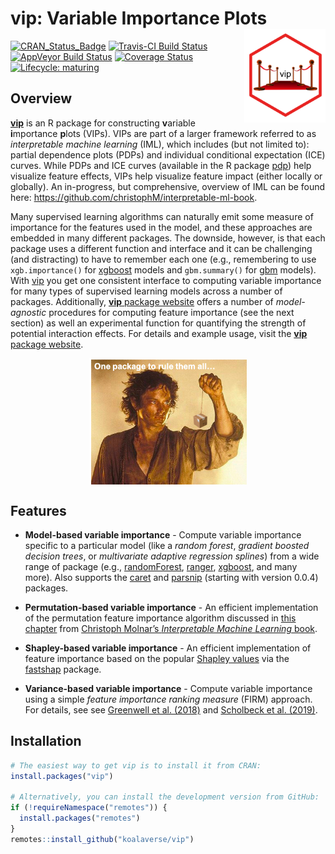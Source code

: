 
# vip: Variable Importance Plots <img src="man/figures/logo-vip.png" align="right" width="130" height="150" />

[![CRAN\_Status\_Badge](http://www.r-pkg.org/badges/version/vip)](https://cran.r-project.org/package=vip)
[![Travis-CI Build
Status](https://travis-ci.org/koalaverse/vip.svg?branch=master)](https://travis-ci.org/koalaverse/vip)
[![AppVeyor Build
Status](https://ci.appveyor.com/api/projects/status/github/koalaverse/vip?branch=master&svg=true)](https://ci.appveyor.com/project/koalaverse/vip)
[![Coverage
Status](https://img.shields.io/codecov/c/github/koalaverse/vip/master.svg)](https://codecov.io/github/koalaverse/vip?branch=master)
[![Lifecycle:
maturing](https://img.shields.io/badge/lifecycle-maturing-blue.svg)](https://www.tidyverse.org/lifecycle/#maturing)

## Overview

[**vip**](https://koalaverse.github.io/vip/index.html) is an R package
for constructing **v**ariable **i**mportance **p**lots (VIPs). VIPs are
part of a larger framework referred to as *interpretable machine
learning* (IML), which includes (but not limited to): partial dependence
plots (PDPs) and individual conditional expectation (ICE) curves. While
PDPs and ICE curves (available in the R package
[pdp](https://cran.r-project.org/package=pdp)) help visualize feature
effects, VIPs help visualize feature impact (either locally or
globally). An in-progress, but comprehensive, overview of IML can be
found here: <https://github.com/christophM/interpretable-ml-book>.

Many supervised learning algorithms can naturally emit some measure of
importance for the features used in the model, and these approaches are
embedded in many different packages. The downside, however, is that each
package uses a different function and interface and it can be
challenging (and distracting) to have to remember each one (e.g.,
remembering to use `xgb.importance()` for
[xgboost](https://cran.r-project.org/package=xgboost) models and
`gbm.summary()` for [gbm](https://cran.r-project.org/package=gbm)
models). With [vip](https://cran.r-project.org/package=vip) you get one
consistent interface to computing variable importance for many types of
supervised learning models across a number of packages. Additionally,
[**vip** package website](https://koalaverse.github.io/vip/index.html)
offers a number of *model-agnostic* procedures for computing feature
importance (see the next section) as well an experimental function for
quantifying the strength of potential interaction effects. For details
and example usage, visit the [**vip** package
website](https://koalaverse.github.io/vip/index.html).

<img src="man/figures/one-pkg.png" width="50%" style="display: block; margin: auto;" />

## Features

  - **Model-based variable importance** - Compute variable importance
    specific to a particular model (like a *random forest*, *gradient
    boosted decision trees*, or *multivariate adaptive regression
    splines*) from a wide range of package (e.g.,
    [randomForest](https://cran.r-project.org/package=randomForest),
    [ranger](https://cran.r-project.org/package=ranger),
    [xgboost](https://cran.r-project.org/package=xgboost), and many
    more). Also supports the
    [caret](https://cran.r-project.org/package=caret) and
    [parsnip](https://cran.r-project.org/package=parsnip) (starting with
    version 0.0.4) packages.

  - **Permutation-based variable importance** - An efficient
    implementation of the permutation feature importance algorithm
    discussed in [this
    chapter](https://christophm.github.io/interpretable-ml-book/feature-importance.html)
    from [Christoph Molnar’s *Interpretable Machine Learning*
    book](https://christophm.github.io/interpretable-ml-book/).

  - **Shapley-based variable importance** - An efficient implementation
    of feature importance based on the popular [Shapley
    values](https://github.com/slundberg/shap) via the
    [fastshap](https://cran.r-project.org/package=fastshap) package.

  - **Variance-based variable importance** - Compute variable importance
    using a simple *feature importance ranking measure* (FIRM) approach.
    For details, see see [Greenwell et al.
    (2018)](https://arxiv.org/abs/1805.04755) and [Scholbeck et al.
    (2019)](https://arxiv.org/abs/1904.03959).

## Installation

``` r
# The easiest way to get vip is to install it from CRAN:
install.packages("vip")

# Alternatively, you can install the development version from GitHub:
if (!requireNamespace("remotes")) {
  install.packages("remotes")
}
remotes::install_github("koalaverse/vip")
```
